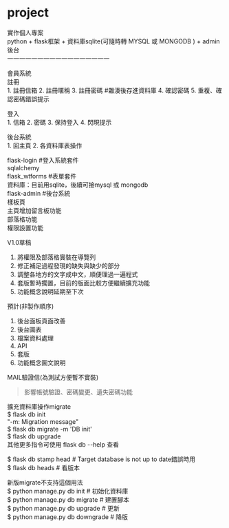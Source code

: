 # project

實作個人專案  
python + flask框架 + 資料庫sqlite(可隨時轉 MYSQL 或 MONGODB ) + admin後台  
一一一一一一一一一一一一一一一一一  

會員系統  
註冊  
    1. 註冊信箱
    2. 註冊暱稱
    3. 註冊密碼 #雜湊後存進資料庫
    4. 確認密碼
    5. 重複、確認密碼錯誤提示
  
登入  
    1. 信箱
    2. 密碼
    3. 保持登入
    4. 閃現提示
  
後台系統  
    1. 回主頁
    2. 各資料庫表操作
  
flask-login #登入系統套件  
sqlalchemy  
flask_wtforms #表單套件  
資料庫：目前用sqlite，後續可接mysql 或 mongodb  
flask-admin #後台系統  
樣板頁  
主頁增加留言板功能  
部落格功能  
權限設置功能  
  
  
V1.0草稿  
1. 將權限及部落格實裝在導覽列  
2. 修正補足過程發現的缺失與缺少的部分  
3. 調整各地方的文字成中文，順便理過一遍程式  
4. 套版暫時擱置，目前的版面比較方便繼續擴充功能  
5. 功能概念說明延期至下次  
  
預計(非製作順序)  
1. 後台面板頁面改善  
2. 後台圖表  
3. 檔案資料處理  
4. API  
5. 套版  
6. 功能概念圖文說明  

  
MAIL驗證信(為測試方便暫不實裝)  
>影響帳號驗證、密碼變更、遺失密碼功能  

  
擴充資料庫操作migrate  
$ flask db init  
"-m: Migration message"   
$ flask db migrate -m 'DB init'  
$ flask db upgrade  
其他更多指令可使用 flask db --help 查看  
      
$ flask db stamp head  # Target database is not up to date錯誤時用  
$ flask db heads  # 看版本  
  
新版migrate不支持這個用法  
$ python manage.py db init  #  初始化資料庫  
$ python manage.py db migrate  #  建置腳本  
$ python manage.py db upgrade  #  更新  
$ python manage.py db downgrade  #  降版  